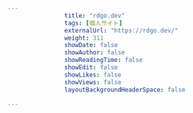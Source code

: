 ---
                title: "rdgo.dev"
                tags: [個人サイト]
                externalUrl: "https://rdgo.dev/"
                weight: 311
                showDate: false
                showAuthor: false
                showReadingTime: false
                showEdit: false
                showLikes: false
                showViews: false
                layoutBackgroundHeaderSpace: false
                ---

